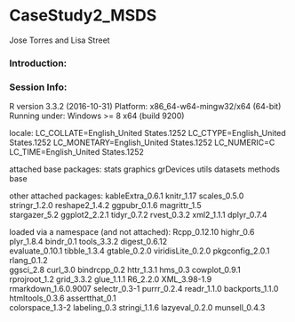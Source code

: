 # CaseStudy2_MSDS
Jose Torres and Lisa Street

### Introduction:


### Session Info:

R version 3.3.2 (2016-10-31)
Platform: x86_64-w64-mingw32/x64 (64-bit)
Running under: Windows >= 8 x64 (build 9200)

locale:
LC_COLLATE=English_United States.1252  LC_CTYPE=English_United States.1252    LC_MONETARY=English_United States.1252
LC_NUMERIC=C                           LC_TIME=English_United States.1252    

attached base packages:
stats     graphics  grDevices utils     datasets  methods   base     

other attached packages:
kableExtra_0.6.1 knitr_1.17       scales_0.5.0     stringr_1.2.0    reshape2_1.4.2   ggpubr_0.1.6     magrittr_1.5    
stargazer_5.2    ggplot2_2.2.1    tidyr_0.7.2      rvest_0.3.2      xml2_1.1.1       dplyr_0.7.4     

loaded via a namespace (and not attached):
Rcpp_0.12.10         highr_0.6            plyr_1.8.4           bindr_0.1            tools_3.3.2          digest_0.6.12       
evaluate_0.10.1      tibble_1.3.4         gtable_0.2.0         viridisLite_0.2.0    pkgconfig_2.0.1      rlang_0.1.2         
ggsci_2.8            curl_3.0             bindrcpp_0.2         httr_1.3.1           hms_0.3              cowplot_0.9.1       
rprojroot_1.2        grid_3.3.2           glue_1.1.1           R6_2.2.0             XML_3.98-1.9         rmarkdown_1.6.0.9007
selectr_0.3-1        purrr_0.2.4          readr_1.1.0          backports_1.1.0      htmltools_0.3.6      assertthat_0.1      
colorspace_1.3-2     labeling_0.3         stringi_1.1.6        lazyeval_0.2.0       munsell_0.4.3 

